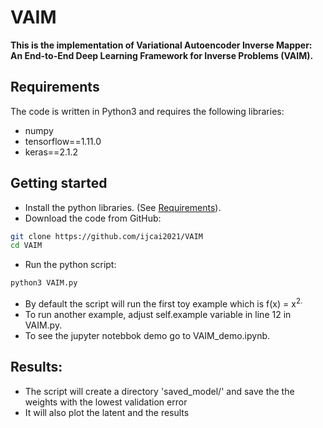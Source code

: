 


  # VAIM

**This is the implementation of Variational Autoencoder Inverse Mapper: An End-to-End Deep Learning Framework for Inverse Problems (VAIM).**


## Requirements
The code is written in Python3 and requires the following libraries:
* numpy
* tensorflow==1.11.0
* keras==2.1.2


## Getting started
* Install the python libraries. (See [Requirements](https://github.com/ijcai2021/VAIM#requirements)).
* Download the code from GitHub:
```bash
git clone https://github.com/ijcai2021/VAIM
cd VAIM
```

* Run the python script:
``` bash
python3 VAIM.py
```
* By default the script will run the first toy example which is f</sub>(x) = x<sup>2.
* To run another example, adjust self.example variable in line 12 in VAIM.py.
* To see the jupyter notebbok demo go to VAIM_demo.ipynb.
  
  
 ## Results:
 * The script will create a directory 'saved_model/' and save the the weights with the lowest validation error
 * It will also plot the latent and the results
